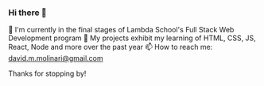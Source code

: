 ### Hi there 👋

🔭  I'm currently in the final stages of Lambda School's Full Stack Web Development program
🌱  My projects exhibit my learning of HTML, CSS, JS, React, Node and more over the past year
📫  How to reach me: david.m.molinari@gmail.com 

Thanks for stopping by!
